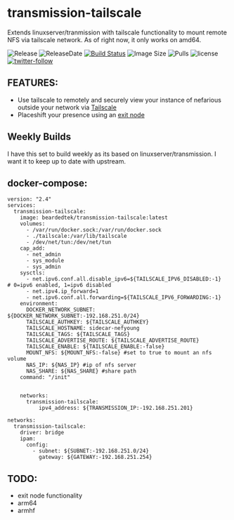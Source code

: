 # transmission-tailscale
Extends linuxserver/tranmission with tailscale functionality to mount remote NFS via tailscale network. As of right now, it only works on amd64.

![Release](https://img.shields.io/github/v/release/beardedtek/transmission-tailscale) ![ReleaseDate](https://img.shields.io/github/release-date/beardedtek/transmission-tailscale) [![Build Status](https://drone.beardedtek.com/api/badges/BeardedTek/transmission-tailscale/status.svg?ref=refs/heads/main)](https://drone.beardedtek.com/BeardedTek/transmission-tailscale) ![Image Size](https://img.shields.io/docker/image-size/beardedtek/transmission-tailscale/latest) ![Pulls](https://img.shields.io/docker/pulls/beardedtek/transmission-tailscale) ![license](https://img.shields.io/github/license/beardedtek/transmission-tailscale) [![twitter-follow](https://img.shields.io/twitter/follow/beardedtek?style=social)](https://twitter.com/intent/user?screen_name=beardedtek)
## FEATURES:
- Use tailscale to remotely and securely view your instance of nefarious outside your network via [Tailscale](https://tailscale.com)
- Placeshift your presence using an [exit node](https://tailscale.com/kb/1103/exit-nodes/)
  
## Weekly Builds
I have this set to build weekly as its based on linuxserver/transmission.  I want it to keep up to date with upstream.

## docker-compose:
```
version: "2.4"
services:
  transmission-tailscale:
    image: beardedtek/transmission-tailscale:latest
    volumes:
      - /var/run/docker.sock:/var/run/docker.sock
      - ./tailscale:/var/lib/tailscale
      - /dev/net/tun:/dev/net/tun
    cap_add:
      - net_admin
      - sys_module
      - sys_admin
    sysctls:
      - net.ipv6.conf.all.disable_ipv6=${TAILSCALE_IPV6_DISABLED:-1}  # 0=ipv6 enabled, 1=ipv6 disabled
      - net.ipv4.ip_forward=1
      - net.ipv6.conf.all.forwarding=${TAILSCALE_IPV6_FORWARDING:-1}
    environment:
      DOCKER_NETWORK_SUBNET: ${DOCKER_NETWORK_SUBNET:-192.168.251.0/24}
      TAILSCALE_AUTHKEY: ${TAILSCALE_AUTHKEY}
      TAILSCALE_HOSTNAME: sidecar-nefyoung
      TAILSCALE_TAGS: ${TAILSCALE_TAGS}
      TAILSCALE_ADVERTISE_ROUTE: ${TAILSCALE_ADVERTISE_ROUTE}
      TAILSCALE_ENABLE: ${TAILSCALE_ENABLE:-false}
      MOUNT_NFS: ${MOUNT_NFS:-false} #set to true to mount an nfs volume
      NAS_IP: ${NAS_IP} #ip of nfs server
      NAS_SHARE: ${NAS_SHARE} #share path
    command: "/init"


    networks:
      transmission-tailscale:
          ipv4_address: ${TRANSMISSION_IP:-192.168.251.201}

networks:
  transmission-tailscale:
    driver: bridge
    ipam:
      config:
        - subnet: ${SUBNET:-192.168.251.0/24}
          gateway: ${GATEWAY:-192.168.251.254}
```

## TODO:
- exit node functionality
- arm64
- armhf
